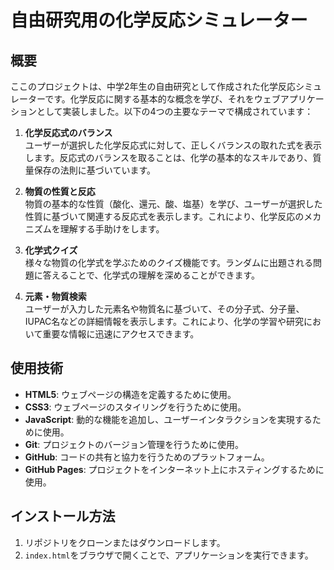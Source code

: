 # 自由研究用の化学反応シミュレーター

## 概要

ここのプロジェクトは、中学2年生の自由研究として作成された化学反応シミュレーターです。化学反応に関する基本的な概念を学び、それをウェブアプリケーションとして実装しました。以下の4つの主要なテーマで構成されています：

1. **化学反応式のバランス**  
   ユーザーが選択した化学反応式に対して、正しくバランスの取れた式を表示します。反応式のバランスを取ることは、化学の基本的なスキルであり、質量保存の法則に基づいています。

2. **物質の性質と反応**  
   物質の基本的な性質（酸化、還元、酸、塩基）を学び、ユーザーが選択した性質に基づいて関連する反応式を表示します。これにより、化学反応のメカニズムを理解する手助けをします。

3. **化学式クイズ**  
   様々な物質の化学式を学ぶためのクイズ機能です。ランダムに出題される問題に答えることで、化学式の理解を深めることができます。

4. **元素・物質検索**  
   ユーザーが入力した元素名や物質名に基づいて、その分子式、分子量、IUPAC名などの詳細情報を表示します。これにより、化学の学習や研究において重要な情報に迅速にアクセスできます。

## 使用技術

- **HTML5**: ウェブページの構造を定義するために使用。
- **CSS3**: ウェブページのスタイリングを行うために使用。
- **JavaScript**: 動的な機能を追加し、ユーザーインタラクションを実現するために使用。
- **Git**: プロジェクトのバージョン管理を行うために使用。
- **GitHub**: コードの共有と協力を行うためのプラットフォーム。
- **GitHub Pages**: プロジェクトをインターネット上にホスティングするために使用。

## インストール方法

1. リポジトリをクローンまたはダウンロードします。
2. `index.html`をブラウザで開くことで、アプリケーションを実行できます。
